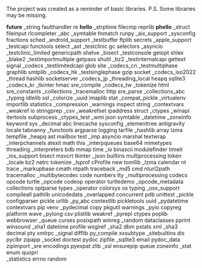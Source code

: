 The project was created as a reminder of basic libraries. P.S. Some libraries may be missing.

__future__          _string             faulthandler        re
__hello__           _strptime           filecmp             reprlib
__phello__          _struct             fileinput           rlcompleter
_abc                _symtable           fnmatch             runpy
_aix_support        _sysconfig          fractions           sched
_android_support    _testbuffer         ftplib              secrets
_apple_support      _testcapi           functools           select
_ast                _testclinic         gc                  selectors
_asyncio            _testclinic_limited genericpath         shelve
_bisect             _testconsole        getopt              shlex
_blake2             _testimportmultiple getpass             shutil
_bz2                _testinternalcapi   gettext             signal
_codecs             _testlimitedcapi    glob                site
_codecs_cn          _testmultiphase     graphlib            smtplib
_codecs_hk          _testsinglephase    gzip                socket
_codecs_iso2022     _thread             hashlib             socketserver
_codecs_jp          _threading_local    heapq               sqlite3
_codecs_kr          _tkinter            hmac                sre_compile
_codecs_tw          _tokenize           html                sre_constants
_collections        _tracemalloc        http                sre_parse
_collections_abc    _typing             idlelib             ssl
_colorize           _uuid               imaplib             stat
_compat_pickle      _virtualenv         importlib           statistics
_compression        _warnings           inspect             string
_contextvars        _weakref            io                  stringprep
_csv                _weakrefset         ipaddress           struct
_ctypes             _winapi             itertools           subprocess
_ctypes_test        _wmi                json                symtable
_datetime           _zoneinfo           keyword             sys
_decimal            abc                 linecache           sysconfig
_elementtree        antigravity         locale              tabnanny
_functools          argparse            logging             tarfile
_hashlib            array               lzma                tempfile
_heapq              ast                 mailbox             test
_imp                asyncio             marshal             textwrap
_interpchannels     atexit              math                this
_interpqueues       base64              mimetypes           threading
_interpreters       bdb                 mmap                time
_io                 binascii            modulefinder        timeit
_ios_support        bisect              msvcrt              tkinter
_json               builtins            multiprocessing     token
_locale             bz2                 netrc               tokenize
_lsprof             cProfile            new                 tomllib
_lzma               calendar            nt                  trace
_markupbase         cmath               ntpath              traceback
_md5                cmd                 nturl2path          tracemalloc
_multibytecodec     code                numbers             tty
_multiprocessing    codecs              opcode              turtle
_opcode             codeop              operator            turtledemo
_opcode_metadata    collections         optparse            types
_operator           colorsys            os                  typing
_osx_support        compileall          pathlib             unicodedata
_overlapped         concurrent          pdb                 unittest
_pickle             configparser        pickle              urllib
_py_abc             contextlib          pickletools         uuid
_pydatetime         contextvars         pip                 venv
_pydecimal          copy                pkgutil             warnings
_pyio               copyreg             platform            wave
_pylong             csv                 plistlib            weakref
_pyrepl             ctypes              poplib              webbrowser
_queue              curses              posixpath           winreg
_random             dataclasses         pprint              winsound
_sha1               datetime            profile             wsgiref
_sha2               dbm                 pstats              xml
_sha3               decimal             pty                 xmlrpc
_signal             difflib             py_compile          xxsubtype
_sitebuiltins       dis                 pyclbr              zipapp
_socket             doctest             pydoc               zipfile
_sqlite3            email               pydoc_data          zipimport
_sre                encodings           pyexpat             zlib
_ssl                ensurepip           queue               zoneinfo
_stat               enum                quopri              
_statistics         errno               random  